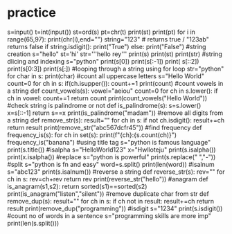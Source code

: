 # practice
s=input()
t=int(input())
st=ord(s)
pt=chr(t)
print(st)
print(pt)
for i in range(65,97):
    print(chr(i),end="")
string="123" # returns true / "123ab" returns false
if string.isdigit():
    print("True")
else:
    print("False")
#string creation
s="hello"
st='hi'
str='''hello rey'''
print(s)
print(st)
print(str)
#string dlicing and indexing
s="python"
print(s[0])
print(s[:-1])
print( s[::2])
print(s[0:3])
print(s[:])
#looping through a string using for loop
str="python"
for char in s:
    print(char)
#count all uppercase letters
s="Hello World"
count=0
for ch in s:
    if(ch.isupper()):
        count+=1
print(count)
#count vowels in a string
def count_vowels(s):
    vowel="aeiou"
    count=0
    for ch in s.lower():
        if ch in vowel:
            count+=1
    return count
print(count_vowels("Hello World")) 
#check string is palindrome or not
def is_palindrome(s):
    s=s.lower()
    x=s[::-1]
    return s==x
print(is_palindrome("madam"))
#remove all digits from a string
def remove_str(s):
    result=""
    for ch in s:
        if not ch.isdigit():
            result+=ch
    return result
print(remove_str("abc567dcfr45")) 
#find frequency
def frequency_is(s):
   for ch in set(s):
       print(f"{ch}:{s.count(ch)}")
frequency_is("banana")
#using title tag
s="python is famous language"
print(s.title())
#isalpha
s="HelloWorld123"
x="Hwlloteju"
print(s.isalpha())
print(x.isalpha())
#replace 
s="python is powerful"
print(s.replace(" ","-"))
#split
s="python is fn and easy"
word=s.split()
print(len(word))
#isalnum
s="abc123"
print(s.isalnum())
#reverse a string 
def reverse_str(s):
    rev=""
    for ch in s:
        rev=ch+rev
    return rev
print(reverse_str("hello"))
#anagram
def is_anagram(s1,s2):
    return sorted(s1)==sorted(s2)
print(is_anagram("listen","silent"))
#remove duplicate char from str
def remove_dup(s):
    result=""
    for ch in s:
        if ch not in result:
            result+=ch
    return result
print(remove_dup("programming"))
#isdigit
s="1234"
print(s.isdigit())
#count no of words in a sentence
s="programming skills are more imp"
print(len(s.split()))


    
    

